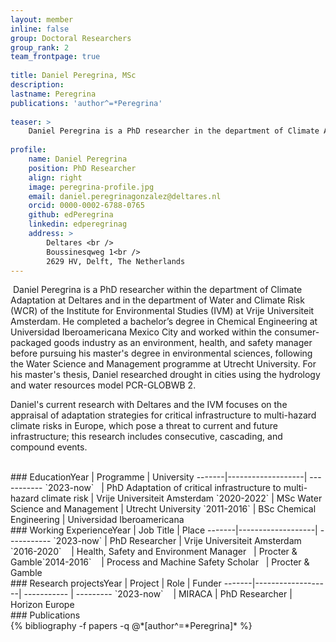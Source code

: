 ```yaml
---
layout: member
inline: false
group: Doctoral Researchers
group_rank: 2
team_frontpage: true
​
title: Daniel Peregrina, MSc
description: 
lastname: Peregrina
publications: 'author^=*Peregrina'
​
teaser: >
    Daniel Peregrina is a PhD researcher in the department of Climate Adaptation at Deltares and in the department of Water and Climate Risk (WCR) of the Institute for Environmental Studies (IVM) at Vrije Universiteit Amsterdam.
​
profile:
    name: Daniel Peregrina
    position: PhD Researcher
    align: right
    image: peregrina-profile.jpg
    email: daniel.peregrinagonzalez@deltares.nl
    orcid: 0000-0002-6788-0765
    github: edPeregrina
    linkedin: edperegrinag
    address: >
        Deltares <br />
        Boussinesqweg 1<br />
        2629 HV, Delft, The Netherlands
---
```

​
Daniel Peregrina is a PhD researcher within the department of Climate Adaptation at Deltares and in the department of Water and Climate Risk (WCR) of the Institute for Environmental Studies (IVM) at Vrije Universiteit Amsterdam. He completed a bachelor’s degree in Chemical Engineering at Universidad Iberoamericana Mexico City and worked within the consumer-packaged goods industry as an environment, health, and safety manager before pursuing his master's degree in environmental sciences, following the Water Science and Management programme at Utrecht University. For his master's thesis, Daniel researched drought in cities using the hydrology and water resources model PCR-GLOBWB 2.

​Daniel's current research with Deltares and the IVM focuses on the appraisal of adaptation strategies for critical infrastructure to multi-hazard climate risks in Europe, which pose a threat to current and future infrastructure; this research includes consecutive, cascading, and compound events. 

<br>
​
### Education 
​
Year  | Programme | University
-------|-------------------| ----------- 
`2023-now`&nbsp; &nbsp;| PhD Adaptation of critical infrastructure to multi-hazard climate risk | Vrije Universiteit Amsterdam 
`2020-2022` | MSc Water Science and Management | Utrecht University
`2011-2016` | BSc Chemical Engineering | Universidad Iberoamericana 
​
<br>
​
### Working Experience
​
Year  | Job Title | Place 
-------|-------------------| ----------- 
`2023-now` | PhD Researcher | Vrije Universiteit Amsterdam 
`2016-2020` &nbsp;&nbsp; | Health, Safety and Environment Manager &nbsp;&nbsp;| Procter & Gamble​
`2014-2016` &nbsp;&nbsp; | Process and Machine Safety Scholar &nbsp;&nbsp;| Procter & Gamble​
<br>
​
### Research projects
​
Year | Project | Role | Funder 
-------|-------------------| ----------- | ---------
`2023-now` &nbsp;&nbsp; | MIRACA | PhD Researcher | Horizon Europe
​
<br>
​
### Publications
<div class="publications">
  {% bibliography -f papers -q @*[author^=*Peregrina]* %}
</div>